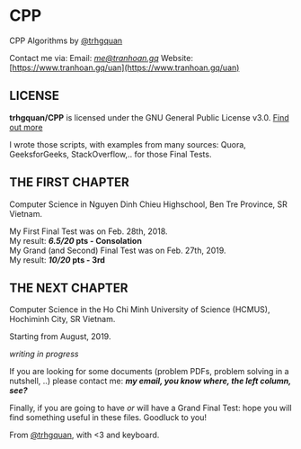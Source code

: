 # CPP
CPP Algorithms by [@trhgquan](https://github.com/trhgquan)

Contact me via:
Email: *me@tranhoan.gq*
Website: [https://www.tranhoan.gq/uan](https://www.tranhoan.gq/uan)

## LICENSE
__trhgquan/CPP__ is licensed under the GNU General Public License v3.0.
[Find out more](https://github.com/trhgquan/CPP/blob/master/LICENSE)

I wrote those scripts, with examples from many sources: Quora, GeeksforGeeks, StackOverflow,.. for those Final Tests.

## THE FIRST CHAPTER
Computer Science in Nguyen Dinh Chieu Highschool, Ben Tre Province, SR Vietnam.

My First Final Test was on Feb. 28th, 2018.  
My result: __*6.5/20* pts - Consolation__  
My Grand (and Second) Final Test was on Feb. 27th, 2019.  
My result: __*10/20* pts - 3rd__

## THE NEXT CHAPTER
Computer Science in the Ho Chi Minh University of Science (HCMUS), Hochiminh City, SR Vietnam.

Starting from August, 2019.

*writing in progress*

If you are looking for some documents (problem PDFs, problem solving in a nutshell, ..) please contact me: __*my email, you know where, the left column, see?*__

Finally, if you are going to have *or* will have a Grand Final Test: hope you will find something useful in these files. Goodluck to you!

From [@trhgquan](https://github.com/trhgquan), with <3 and keyboard.
